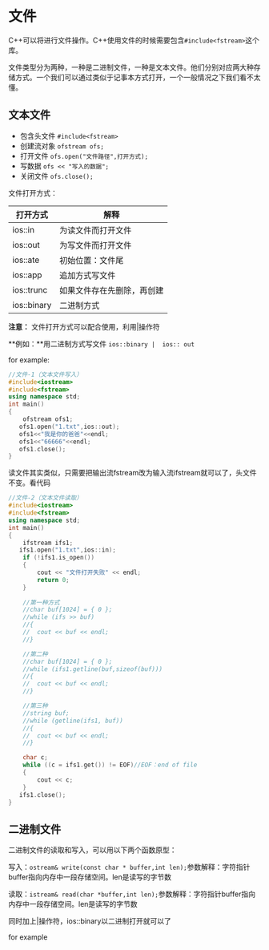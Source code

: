 # 文件

C++可以将进行文件操作。C++使用文件的时候需要包含`#include<fstream>`这个库。

文件类型分为两种，一种是二进制文件，一种是文本文件。他们分别对应两大种存储方式。一个我们可以通过类似于记事本方式打开，一个一般情况之下我们看不太懂。

## 文本文件

- 包含头文件 `#include<fstream>`
- 创建流对象 `ofstream ofs;`
- 打开文件 `ofs.open("文件路径",打开方式);`
- 写数据 `ofs << "写入的数据";`
- 关闭文件 `ofs.close();`

文件打开方式：

| 打开方式    | 解释                       |
| ----------- | -------------------------- |
| ios::in     | 为读文件而打开文件         |
| ios::out    | 为写文件而打开文件         |
| ios::ate    | 初始位置：文件尾           |
| ios::app    | 追加方式写文件             |
| ios::trunc  | 如果文件存在先删除，再创建 |
| ios::binary | 二进制方式                 |

**注意：** 文件打开方式可以配合使用，利用|操作符

**例如：**用二进制方式写文件 `ios::binary |  ios:: out`

for example:

```cpp
//文件-1（文本文件写入）
#include<iostream>
#include<fstream>
using namespace std;
int main()
{
    ofstream ofs1;
   ofs1.open("1.txt",ios::out);
   ofs1<<"我是你的爸爸"<<endl;
   ofs1<<"66666"<<endl;
   ofs1.close();
}
```

读文件其实类似，只需要把输出流fstream改为输入流ifstream就可以了，头文件不变。看代码

```cpp
//文件-2（文本文件读取）
#include<iostream>
#include<fstream>
using namespace std;
int main()
{
    ifstream ifs1;
   ifs1.open("1.txt",ios::in);
   	if (!ifs1.is_open())
	{
		cout << "文件打开失败" << endl;
		return 0;
	}
    
	//第一种方式
	//char buf[1024] = { 0 };
	//while (ifs >> buf)
	//{
	//	cout << buf << endl;
	//}

	//第二种
	//char buf[1024] = { 0 };
	//while (ifs1.getline(buf,sizeof(buf)))
	//{
	//	cout << buf << endl;
	//}

	//第三种
	//string buf;
	//while (getline(ifs1, buf))
	//{
	//	cout << buf << endl;
	//}

	char c;
	while ((c = ifs1.get()) != EOF)//EOF：end of file 
	{
		cout << c;
	}
   ifs1.close();
}
```

## 二进制文件

二进制文件的读取和写入，可以用以下两个函数原型：

写入：`ostream& write(const char * buffer,int len);`参数解释：字符指针buffer指向内存中一段存储空间。len是读写的字节数

读取：`istream& read(char *buffer,int len);`参数解释：字符指针buffer指向内存中一段存储空间。len是读写的字节数

同时加上|操作符，ios::binary以二进制打开就可以了

for example
